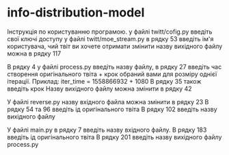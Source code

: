 # info-distribution-model
Інструкція по користуванню програмою.
у файлі twitt/cofig.py введіть свої ключі доступу
у файлі twitt/moe_stream.py в рядку 53 введіть ім'я користувача, чий твіт ви хочете отримати
змінити назву вихідного файлу можна в рядку 117

В рядку 4 у файлі process.py введіть назву файлу, в рядку 27 введіть час створення оригінального твіта + крок обраний вами для розміру однієї ітерації.
Приклад: iter_time = 1558866932 + 1080
В рядку 35 також введіть крок
Назву вихідного файлу можна змінити в рядку 42

У файлі reverse.py назву вхідного файла можна змінити в рядку 23
В рядку 54 та 96 введіть ід оригінального твіта
В рядку 102 введіть назву вихідного файлу

У файлі main.py в рядку 7 введіть назву вхідного файлу.
В рядку 183 введіть ід оригінального твіта
В рядку 201 введіть назву вихідного файлу process.py
